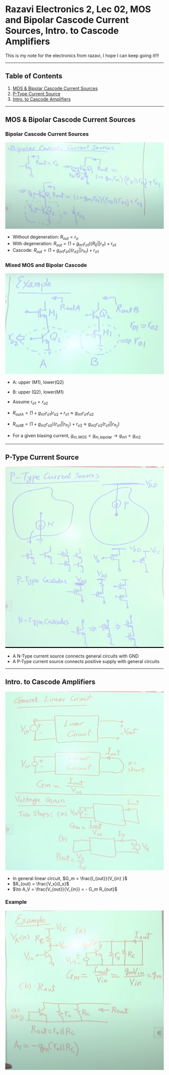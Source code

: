 # Razavi Electronics 2, Lec 02, MOS and Bipolar Cascode Current Sources, Intro. to Cascode Amplifiers

This is my note for the electronics from razavi, I hope I can keep going it!!!

---

## Table of Contents
1. [MOS & Bipolar Cascode Current Sources](#mos--bipolar-cascode-current-sources)
2. [P-Type Current Source](#p-type-current-source)
3. [Intro. to Cascode Amplifiers](#intro-to-cascode-amplifiers)

---
## MOS & Bipolar Cascode Current Sources
### Bipolar Cascode Current Sources
![](/images/BipolarCascodeCurrentSource.png)
+ Without degeneration: $R_{out} = r_o$
+ With degeneration: $R_{out} = (1 + g_{m1} r_{o1})(R_E || r_\pi) + r_{o1}$
+ Cascode: $R_{out} = (1 + g_{m1} r_{o1})(r_{o2} || r_{\pi_1}) + r_{o1}$

### Mixed MOS and Bipolar Cascode
![](/images/MixedCascode.png)
+ A: upper (M1), lower(Q2)
+ B: upper (Q2), lower(M1)
+ Assume $r_{o1} = r_{o2}$
+ $R_{outA} = (1 + g_{m1} r_{o1})r_{o2} + r_{o1} \approx g_{m1} r_{o1}r_{o2}$
+ $R_{outB} = (1 + g_{m2} r_{o2})(r_{o1} || r_{\pi_2}) + r_{o2} \approx g_{m2}r_{o2}(r_{o1}||r_{\pi_2})$

+ For a given biasing current, $g_{m, \text{MOS}} < g_{m, \text{bipolar}} \to g_{m1} < g_{m2}$
---
## P-Type Current Source
![](/images/P-TypeCascode.png)
+ A N-Type current source connects general circuits with GND
+ A P-Type current source connects positive supply with general circuits

---
## Intro. to Cascode Amplifiers
![](/images/G_m.png)
+ In general linear circuit, $G_m = \frac{I_{out}}{V_{in} }$
+ $R_{out} = \frac{V_x}{I_x}$
+ $\to A_V = \frac{V_{out}}{V_{in}} = - G_m R_{out}$
### Example
![](/images/G_mExp.png)
 